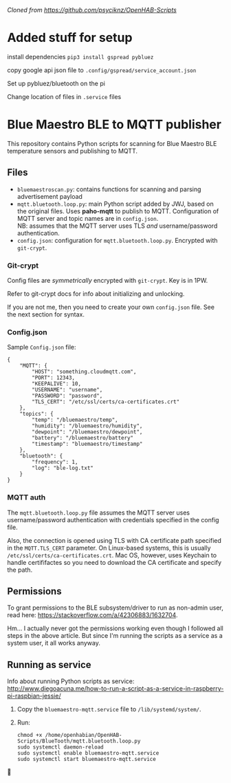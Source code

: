 _Cloned from <https://github.com/psyciknz/OpenHAB-Scripts>_

# Added stuff for setup
install dependencies
`pip3 install gspread pybluez`

copy google api json file to `.config/gspread/service_account.json`

Set up pybluez/bluetooth on the pi

Change location of files in `.service` files

# Blue Maestro BLE to MQTT publisher

This repository contains Python scripts for scanning for Blue Maestro BLE temperature sensors and publishing to MQTT.

## Files

* `bluemaestroscan.py`: contains functions for scanning and parsing advertisement payload
* `mqtt.bluetooth.loop.py`: main Python script added by JWJ, based on the original files. Uses **paho-mqtt** to publish to MQTT. Configuration of MQTT server and topic names are in `config.json`.  
  NB: assumes that the MQTT server uses TLS _and_ username/password authentication.
* `config.json`: configuration for `mqtt.bluetooth.loop.py`. Encrypted with `git-crypt`. 

### Git-crypt

Config files are _symmetrically_ encrypted with `git-crypt`. Key is in 1PW.

Refer to git-crypt docs for info about initializing and unlocking.

If you are not me, then you need to create your own `config.json` file. See the next section for syntax.

### Config.json

Sample `Config.json` file:

	{
		"MQTT": {
			"HOST": "something.cloudmqtt.com",
			"PORT": 12343,
			"KEEPALIVE": 10,
			"USERNAME": "username",
			"PASSWORD": "password",
			"TLS_CERT": "/etc/ssl/certs/ca-certificates.crt"
		},
		"topics": {
			"temp": "/bluemaestro/temp",
			"humidity": "/bluemaestro/humidity",
			"dewpoint": "/bluemaestro/dewpoint",
			"battery": "/bluemaestro/battery"
			"timestamp": "bluemaestro/timestamp"
		},
		"bluetooth": {
			"frequency": 1,
			"log": "ble-log.txt"
		}
	}

### MQTT auth

The `mqtt.bluetooth.loop.py` file assumes the MQTT server uses username/password authentication with credentials specified in the config file.

Also, the connection is opened using TLS with CA certificate path specified in the `MQTT.TLS_CERT` parameter. On Linux-based systems, this is usually `/etc/ssl/certs/ca-certificates.crt`. Mac OS, however, uses Keychain to handle certififactes so you need to download the CA certificate and specify the path.

## Permissions
To grant permissions to the BLE subsystem/driver to run as non-admin user, read here: <https://stackoverflow.com/a/42306883/1632704>.

Hm... I actually never got the permissions working even though I followed all steps in the above article. But since I'm running the scripts as a service as a system user, it all works anyway.

## Running as service

Info about running Python scripts as service: <http://www.diegoacuna.me/how-to-run-a-script-as-a-service-in-raspberry-pi-raspbian-jessie/>

1. Copy the `bluemaestro-mqtt.service` file to `/lib/systemd/system/`.
2. Run:

    ```sudo chmod 644 /lib/systemd/system/bluemaestro-mqtt.service
    chmod +x /home/openhabian/OpenHAB-Scripts/BlueTooth/mqtt.bluetooth.loop.py
    sudo systemctl daemon-reload
    sudo systemctl enable bluemaestro-mqtt.service
    sudo systemctl start bluemaestro-mqtt.service
    ```

🐯
